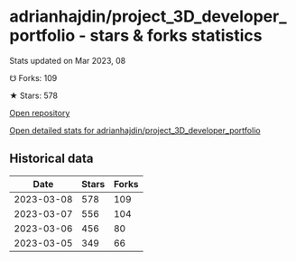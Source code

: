 # adrianhajdin/project_3D_developer_portfolio - stars & forks statistics

Stats updated on Mar 2023, 08

☋ Forks: 109

★ Stars: 578

[Open repository](https://github.com/adrianhajdin/project_3D_developer_portfolio)

[Open detailed stats for adrianhajdin/project_3D_developer_portfolio](https://reviewgithub.com/rep/adrianhajdin/project_3D_developer_portfolio)

## Historical data
| Date | Stars | Forks |
|------|-------|-------|
| 2023-03-08 | 578 | 109 | 
| 2023-03-07 | 556 | 104 | 
| 2023-03-06 | 456 | 80 | 
| 2023-03-05 | 349 | 66 | 

